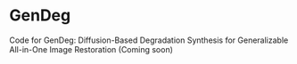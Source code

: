 # GenDeg
Code for GenDeg: Diffusion-Based Degradation Synthesis for Generalizable All-in-One Image Restoration (Coming soon)
